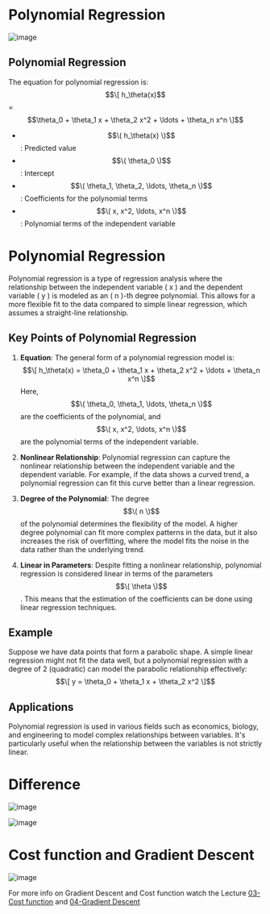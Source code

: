 # Polynomial Regression


![image](https://github.com/user-attachments/assets/37234027-d1f5-4b42-a0b3-dad47e4447e3)

## Polynomial Regression
The equation for polynomial regression is:
$$\[ h_\theta(x)$$ = $$\theta_0 + \theta_1 x + \theta_2 x^2 + \ldots + \theta_n x^n \]$$
- $$\( h_\theta(x) \)$$: Predicted value
- $$\( \theta_0 \)$$: Intercept
- $$\( \theta_1, \theta_2, \ldots, \theta_n \)$$: Coefficients for the polynomial terms
- $$\( x, x^2, \ldots, x^n \)$$: Polynomial terms of the independent variable

# Polynomial Regression

Polynomial regression is a type of regression analysis where the relationship between the independent variable \( x \) and the dependent variable \( y \) is modeled as an \( n \)-th degree polynomial. This allows for a more flexible fit to the data compared to simple linear regression, which assumes a straight-line relationship.

## Key Points of Polynomial Regression

1. **Equation**:
   The general form of a polynomial regression model is:
   $$\[ h_\theta(x) = \theta_0 + \theta_1 x + \theta_2 x^2 + \ldots + \theta_n x^n \]$$
   Here, $$\( \theta_0, \theta_1, \ldots, \theta_n \)$$ are the coefficients of the polynomial, and $$\( x, x^2, \ldots, x^n \)$$ are the polynomial terms of the independent variable.

2. **Nonlinear Relationship**:
   Polynomial regression can capture the nonlinear relationship between the independent variable and the dependent variable. For example, if the data shows a curved trend, a polynomial regression can fit this curve better than a linear regression.

3. **Degree of the Polynomial**:
   The degree $$\( n \)$$ of the polynomial determines the flexibility of the model. A higher degree polynomial can fit more complex patterns in the data, but it also increases the risk of overfitting, where the model fits the noise in the data rather than the underlying trend.

4. **Linear in Parameters**:
   Despite fitting a nonlinear relationship, polynomial regression is considered linear in terms of the parameters $$\( \theta \)$$. This means that the estimation of the coefficients can be done using linear regression techniques.

## Example
Suppose we have data points that form a parabolic shape. A simple linear regression might not fit the data well, but a polynomial regression with a degree of 2 (quadratic) can model the parabolic relationship effectively:
$$\[ y = \theta_0 + \theta_1 x + \theta_2 x^2 \]$$

## Applications
Polynomial regression is used in various fields such as economics, biology, and engineering to model complex relationships between variables. It's particularly useful when the relationship between the variables is not strictly linear.

# Difference

![image](https://github.com/user-attachments/assets/de89ceb3-7a0b-4517-a348-e16a329aecdd)

![image](https://github.com/user-attachments/assets/c6a5ca6f-17db-4d71-9fd0-191f5e2c6b41)


# Cost function and Gradient Descent

![image](https://github.com/user-attachments/assets/70c79f06-3b0a-4db9-9b36-a3b898a418e7)

For more info on Gradient Descent and Cost function watch the Lecture [03-Cost function](https://github.com/ofcoursenp/CS229/blob/main/Lectures/03-Cost%20Function.md) and [04-Gradient Descent](https://github.com/ofcoursenp/CS229/blob/main/Lectures/04-Gradient%20Descent.md)
